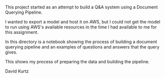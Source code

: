 This project started as an attempt to build a Q&A system using a Document Querying Pipeline.

I wanted to export a model and host it on AWS, but I could not get the model to run using AWS's available resources in the time I had available to me for this assignment.

In this directory is a notebook showing the process of building a document querying pipeline and an examples of questions and answers that the query gives.

This shows my process of preparing the data and building the pipeline.

David Kurtz 
